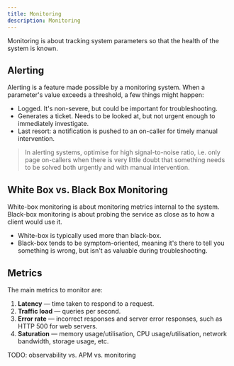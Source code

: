 ```yaml
---
title: Monitoring
description: Monitoring
---
```


Monitoring is about tracking system parameters so that the health of the system is known. 

## Alerting
Alerting is a feature made possible by a monitoring system. When a parameter's value exceeds a threshold, a few things might happen:
- Logged. It's non-severe, but could be important for troubleshooting.
- Generates a ticket. Needs to be looked at, but not urgent enough to immediately investigate.
- Last resort: a notification is pushed to an on-caller for timely manual intervention.

> In alerting systems, optimise for high signal-to-noise ratio, i.e. only page on-callers when there is very little doubt that something needs to be solved both urgently and with manual intervention.

## White Box vs. Black Box Monitoring
White-box monitoring is about monitoring metrics internal to the system. Black-box monitoring is about probing the service as close as to how a client would use it.
- White-box is typically used more than black-box.
- Black-box tends to be symptom-oriented, meaning it's there to tell you something is wrong, but isn't as valuable during troubleshooting.

## Metrics
The main metrics to monitor are:
1. **Latency** — time taken to respond to a request.
2. **Traffic load** — queries per second.
3. **Error rate** — incorrect responses and server error responses, such as HTTP 500 for web servers.
4. **Saturation** — memory usage/utilisation, CPU usage/utilisation, network bandwidth, storage usage, etc.






TODO: observability vs. APM vs. monitoring